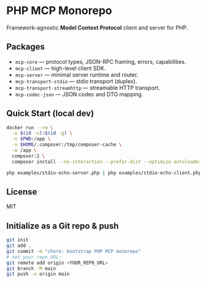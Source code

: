# PHP MCP Monorepo

Framework-agnostic **Model Context Protocol** client and server for PHP.

## Packages
- `mcp-core` — protocol types, JSON-RPC framing, errors, capabilities.
- `mcp-client` — high-level client SDK.
- `mcp-server` — minimal server runtime and router.
- `mcp-transport-stdio` — stdio transport (duplex).
- `mcp-transport-streamhttp` — streamable HTTP transport.
- `mcp-codec-json` — JSON codec and DTO mapping.

## Quick Start (local dev)

```bash
docker run --rm \
  -u $(id -u):$(id -g) \
  -v $PWD:/app \
  -v $HOME/.composer:/tmp/composer-cache \
  -w /app \
  composer:2 \
  composer install --no-interaction --prefer-dist --optimize-autoloader
```

```bash
php examples/stdio-echo-server.php | php examples/stdio-echo-client.php
```

## License
MIT


## Initialize as a Git repo & push

```bash
git init
git add .
git commit -m "chore: bootstrap PHP MCP monorepo"
# set your repo URL:
git remote add origin <YOUR_REPO_URL>
git branch -M main
git push -u origin main
```
